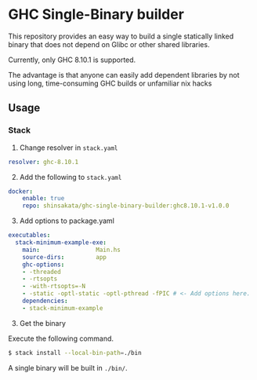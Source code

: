 # GHC Single-Binary builder

This repository provides an easy way to build a single statically linked binary that does not depend on Glibc or other shared libraries.

Currently, only GHC 8.10.1 is supported.

The advantage is that anyone can easily add dependent libraries by not using long, time-consuming GHC builds or unfamiliar nix hacks

## Usage

### Stack

1. Change resolver in `stack.yaml`

```yaml:stack.yaml
resolver: ghc-8.10.1
```

2. Add the following to `stack.yaml`

```yaml:stack.yaml
docker:
    enable: true
    repo: shinsakata/ghc-single-binary-builder:ghc8.10.1-v1.0.0
```

3. Add options to package.yaml

```yaml:package.yaml
executables:
  stack-minimum-example-exe:
    main:                Main.hs
    source-dirs:         app
    ghc-options:
    - -threaded
    - -rtsopts
    - -with-rtsopts=-N
    - -static -optl-static -optl-pthread -fPIC # <- Add options here.
    dependencies:
    - stack-minimum-example
```

3. Get the binary

Execute the following command.

```sh
$ stack install --local-bin-path=./bin
```

A single binary will be built in `./bin/`.
